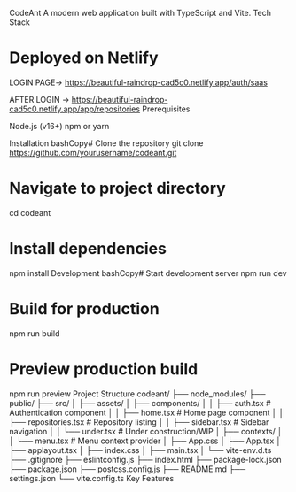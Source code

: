 CodeAnt
A modern web application built with TypeScript and Vite.
Tech Stack

# Deployed on Netlify
LOGIN PAGE->
https://beautiful-raindrop-cad5c0.netlify.app/auth/saas 

AFTER LOGIN ->
https://beautiful-raindrop-cad5c0.netlify.app/app/repositories
Prerequisites

Node.js (v16+)
npm or yarn

Installation
bashCopy# Clone the repository
git clone https://github.com/yourusername/codeant.git

# Navigate to project directory
cd codeant

# Install dependencies
npm install
Development
bashCopy# Start development server
npm run dev

# Build for production
npm run build

# Preview production build
npm run preview
Project Structure
codeant/
├── node_modules/
├── public/
├── src/
│   ├── assets/
│   ├── components/
│   │   ├── auth.tsx     # Authentication component
│   │   ├── home.tsx     # Home page component
│   │   ├── repositories.tsx # Repository listing
│   │   ├── sidebar.tsx  # Sidebar navigation
│   │   └── under.tsx    # Under construction/WIP
│   ├── contexts/
│   │   └── menu.tsx     # Menu context provider
│   ├── App.css
│   ├── App.tsx
│   ├── applayout.tsx
│   ├── index.css
│   ├── main.tsx
│   └── vite-env.d.ts
├── .gitignore
├── eslintconfig.js
├── index.html
├── package-lock.json
├── package.json
├── postcss.config.js
├── README.md
├── settings.json
└── vite.config.ts
Key Features

